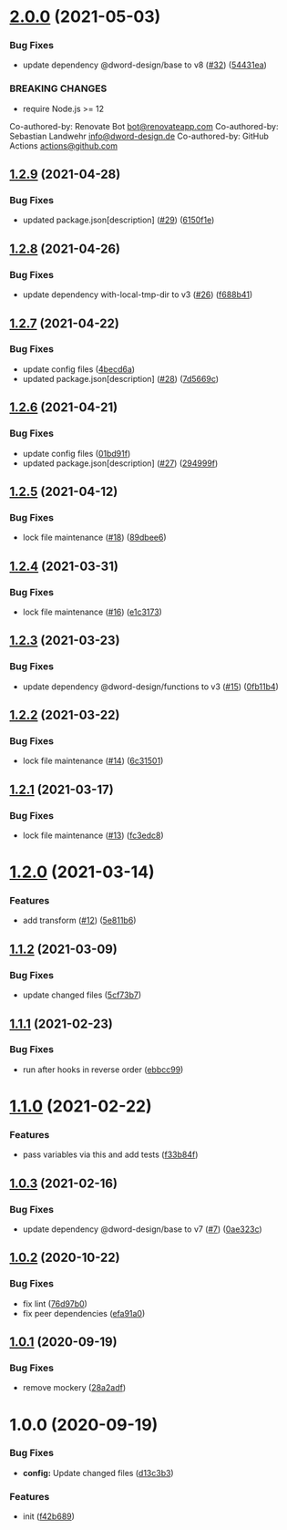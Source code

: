 # [2.0.0](https://github.com/dword-design/tester/compare/v1.2.9...v2.0.0) (2021-05-03)


### Bug Fixes

* update dependency @dword-design/base to v8 ([#32](https://github.com/dword-design/tester/issues/32)) ([54431ea](https://github.com/dword-design/tester/commit/54431ea3384aea6668a760d023f014376f8c8962))


### BREAKING CHANGES

* require Node.js >= 12

Co-authored-by: Renovate Bot <bot@renovateapp.com>
Co-authored-by: Sebastian Landwehr <info@dword-design.de>
Co-authored-by: GitHub Actions <actions@github.com>

## [1.2.9](https://github.com/dword-design/tester/compare/v1.2.8...v1.2.9) (2021-04-28)


### Bug Fixes

* updated package.json[description] ([#29](https://github.com/dword-design/tester/issues/29)) ([6150f1e](https://github.com/dword-design/tester/commit/6150f1e716cdc4d9a168e1d49c52a29a059d5fc8))

## [1.2.8](https://github.com/dword-design/tester/compare/v1.2.7...v1.2.8) (2021-04-26)


### Bug Fixes

* update dependency with-local-tmp-dir to v3 ([#26](https://github.com/dword-design/tester/issues/26)) ([f688b41](https://github.com/dword-design/tester/commit/f688b4155c95624d70020e678c074c51d38abe15))

## [1.2.7](https://github.com/dword-design/tester/compare/v1.2.6...v1.2.7) (2021-04-22)


### Bug Fixes

* update config files ([4becd6a](https://github.com/dword-design/tester/commit/4becd6a576f3adac9fb35126d9b8b32184b1cbfa))
* updated package.json[description] ([#28](https://github.com/dword-design/tester/issues/28)) ([7d5669c](https://github.com/dword-design/tester/commit/7d5669c5ccdb528b1cfbfe2d8e041687d40e33cb))

## [1.2.6](https://github.com/dword-design/tester/compare/v1.2.5...v1.2.6) (2021-04-21)


### Bug Fixes

* update config files ([01bd91f](https://github.com/dword-design/tester/commit/01bd91f00ae243492650a17939bf92e2437d19ee))
* updated package.json[description] ([#27](https://github.com/dword-design/tester/issues/27)) ([294999f](https://github.com/dword-design/tester/commit/294999fcf9aa3697af3d0a24c042cadde3e8b896))

## [1.2.5](https://github.com/dword-design/tester/compare/v1.2.4...v1.2.5) (2021-04-12)


### Bug Fixes

* lock file maintenance ([#18](https://github.com/dword-design/tester/issues/18)) ([89dbee6](https://github.com/dword-design/tester/commit/89dbee60ef8c2e3b3964383906e1e16b24f78f95))

## [1.2.4](https://github.com/dword-design/tester/compare/v1.2.3...v1.2.4) (2021-03-31)


### Bug Fixes

* lock file maintenance ([#16](https://github.com/dword-design/tester/issues/16)) ([e1c3173](https://github.com/dword-design/tester/commit/e1c31737ec2313ce411e5b9a297d337a6e2782ae))

## [1.2.3](https://github.com/dword-design/tester/compare/v1.2.2...v1.2.3) (2021-03-23)


### Bug Fixes

* update dependency @dword-design/functions to v3 ([#15](https://github.com/dword-design/tester/issues/15)) ([0fb11b4](https://github.com/dword-design/tester/commit/0fb11b487f425209caf051e8fa0e9ef2798709a2))

## [1.2.2](https://github.com/dword-design/tester/compare/v1.2.1...v1.2.2) (2021-03-22)


### Bug Fixes

* lock file maintenance ([#14](https://github.com/dword-design/tester/issues/14)) ([6c31501](https://github.com/dword-design/tester/commit/6c31501dcf57187302e349057883e65a3bf4818f))

## [1.2.1](https://github.com/dword-design/tester/compare/v1.2.0...v1.2.1) (2021-03-17)


### Bug Fixes

* lock file maintenance ([#13](https://github.com/dword-design/tester/issues/13)) ([fc3edc8](https://github.com/dword-design/tester/commit/fc3edc8529467a21e47a1da62c965144420abf22))

# [1.2.0](https://github.com/dword-design/tester/compare/v1.1.2...v1.2.0) (2021-03-14)


### Features

* add transform ([#12](https://github.com/dword-design/tester/issues/12)) ([5e811b6](https://github.com/dword-design/tester/commit/5e811b62ceba64d9a0c429ca3802234479c20caf))

## [1.1.2](https://github.com/dword-design/tester/compare/v1.1.1...v1.1.2) (2021-03-09)


### Bug Fixes

* update changed files ([5cf73b7](https://github.com/dword-design/tester/commit/5cf73b79a2e440bc4c8d9fca82a20e433ea5ff06))

## [1.1.1](https://github.com/dword-design/tester/compare/v1.1.0...v1.1.1) (2021-02-23)


### Bug Fixes

* run after hooks in reverse order ([ebbcc99](https://github.com/dword-design/tester/commit/ebbcc99433099eb4f18ce9851191867e4e446054))

# [1.1.0](https://github.com/dword-design/tester/compare/v1.0.3...v1.1.0) (2021-02-22)


### Features

* pass variables via this and add tests ([f33b84f](https://github.com/dword-design/tester/commit/f33b84fdd0dc45d7f894fd7a71790b18b0a28fd9))

## [1.0.3](https://github.com/dword-design/tester/compare/v1.0.2...v1.0.3) (2021-02-16)


### Bug Fixes

* update dependency @dword-design/base to v7 ([#7](https://github.com/dword-design/tester/issues/7)) ([0ae323c](https://github.com/dword-design/tester/commit/0ae323c28480f857e2feb6e20ada88163f7efb2b))

## [1.0.2](https://github.com/dword-design/tester/compare/v1.0.1...v1.0.2) (2020-10-22)


### Bug Fixes

* fix lint ([76d97b0](https://github.com/dword-design/tester/commit/76d97b0470a85550b21e7b34731fa1df30b1f807))
* fix peer dependencies ([efa91a0](https://github.com/dword-design/tester/commit/efa91a0a64a19c8ad2bbb4a32661b285bcc3fa1a))

## [1.0.1](https://github.com/dword-design/tester/compare/v1.0.0...v1.0.1) (2020-09-19)


### Bug Fixes

* remove mockery ([28a2adf](https://github.com/dword-design/tester/commit/28a2adf5b555f2ebacd07a30f5974c01d3d03c2a))

# 1.0.0 (2020-09-19)


### Bug Fixes

* **config:** Update changed files ([d13c3b3](https://github.com/dword-design/tester/commit/d13c3b39cd0fd8dda3810b69a202e9ba72295ed0))


### Features

* init ([f42b689](https://github.com/dword-design/tester/commit/f42b6893d1a43535c3dfe324fd63e879ee8c2e19))
